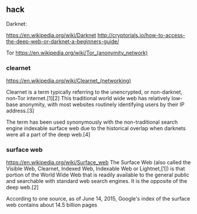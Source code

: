 hack
-----

Darknet:

https://en.wikipedia.org/wiki/Darknet
http://cryptorials.io/how-to-access-the-deep-web-or-darknet-a-beginners-guide/

Tor
https://en.wikipedia.org/wiki/Tor_(anonymity_network)

### clearnet
 https://en.wikipedia.org/wiki/Clearnet_(networking)

 Clearnet is a term typically referring to the unencrypted, or non-darknet, non-Tor internet.[1][2] This traditional world wide web has relatively low-base anonymity, with most websites routinely identifying users by their IP address.[3]

The term has been used synonymously with the non-traditional search engine indexable surface web due to the historical overlap when darknets were all a part of the deep web.[4]


### surface web
https://en.wikipedia.org/wiki/Surface_web
 The Surface Web (also called the Visible Web, Clearnet, Indexed Web, Indexable Web or Lightnet,[1]) is that portion of the World Wide Web that is readily available to the general public and searchable with standard web search engines. It is the opposite of the deep web.[2]

 According to one source, as of June 14, 2015, Google's index of the surface web contains about 14.5 billion pages
